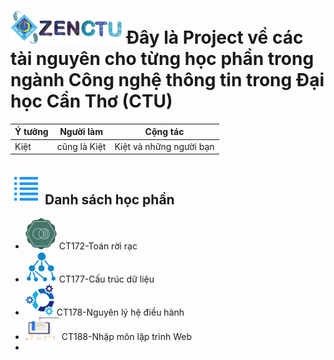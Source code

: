 # <img src="https://raw.githubusercontent.com/Zenfection/Image/master/2020/12/15-13-03-42-ZenCTU.png" title="" alt="ZenCTU.png" width="178"> Đây là Project về các tài nguyên cho từng học phần trong ngành Công nghệ thông tin trong Đại học Cần Thơ (CTU)

| Ý tưởng | Người làm    | Cộng tác                |
| ------- | ------------ | ----------------------- |
| Kiệt    | cũng là Kiệt | Kiệt và những người bạn |

## <img src="https://raw.githubusercontent.com/Zenfection/Image/master/2020/11/06-20-18-29-icons8-list.png" title="" alt="icons8-list.png" width="50"> Danh sách học phần

- ![toanroirac - 01.png](https://raw.githubusercontent.com/Zenfection/Image/master/2020/12/15-13-13-07-toanroirac%20-%2001.png) CT172-Toán rời rạc
-  ![cautrucdulieu.png](https://raw.githubusercontent.com/Zenfection/Image/master/2020/12/15-13-15-54-cautrucdulieu.png) CT177-Cấu trúc dữ liệu
- ![os.png](https://raw.githubusercontent.com/Zenfection/Image/master/2020/12/15-13-16-57-os.png) CT178-Nguyên lý hệ điều hành
- <img src="https://raw.githubusercontent.com/Zenfection/Image/master/2020/12/15-13-20-56-building_website%20-%2001.png" title="" alt="building_website - 01.png" width="54"> CT188-Nhập môn lập trình Web
- 
